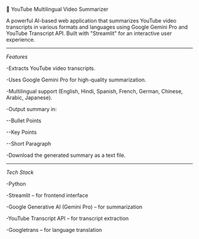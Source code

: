 🎥 YouTube Multilingual Video Summarizer

A powerful AI-based web application that summarizes YouTube video transcripts in various formats and languages using Google Gemini Pro and YouTube Transcript API. Built with "Streamlit" for an interactive user experience.

---

*Features*

 -Extracts YouTube video transcripts.
 
 -Uses Google Gemini Pro for high-quality summarization.
 
 -Multilingual support (English, Hindi, Spanish, French, German, Chinese, Arabic, Japanese).
 
 -Output summary in:
 
 --Bullet Points
 
 --Key Points
 
 --Short Paragraph
 
 -Download the generated summary as a text file.
 
---


*Tech Stack*


-Python

-Streamlit – for frontend interface

-Google Generative AI (Gemini Pro) – for summarization

-YouTube Transcript API – for transcript extraction

-Googletrans – for language translation
